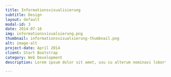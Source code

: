 ```yaml
---
title: Informationsvisualisierung
subtitle: Design
layout: default
modal-id: 3
date: 2014-07-16
img: informationsvisualsierung.png
thumbnail: informationsvisualsierung-thumbnail.png
alt: image-alt
project-date: April 2014
client: Start Bootstrap
category: Web Development
description: Lorem ipsum dolor sit amet, usu cu alterum nominavi lobortis. At duo novum diceret. Tantas apeirian vix et, usu sanctus postulant inciderint ut, populo diceret necessitatibus in vim. Cu eum dicam feugiat noluisse.

---
```

